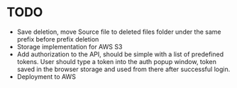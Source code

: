 TODO
====

- Save deletion, move Source file to deleted files folder under the same prefix before prefix deletion
- Storage implementation for AWS S3
- Add authorization to the API, should be simple with a list of predefined tokens. User should type a token into the auth popup window, token saved in the browser storage and used from there after successful login.
- Deployment to AWS